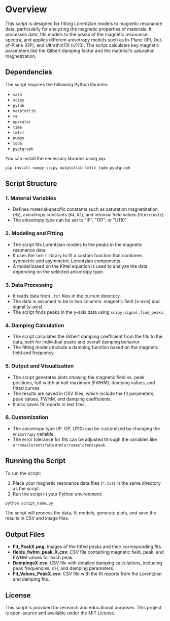 # Overview

This script is designed for fitting Lorentzian models to magnetic resonance data, particularly for analyzing the magnetic properties of materials. It processes data, fits models to the peaks of the magnetic resonance spectra, and applies different anisotropy models such as In-Plane (IP), Out-of-Plane (OP), and Ultrathin110 (U110). The script calculates key magnetic parameters like the Gilbert damping factor and the material's saturation magnetization.

## Dependencies

The script requires the following Python libraries:

- `math`
- `scipy`
- `pylab`
- `matplotlib`
- `re`
- `operator`
- `time`
- `lmfit`
- `numpy`
- `tqdm`
- `pyqtgraph`

You can install the necessary libraries using pip:

```bash
pip install numpy scipy matplotlib lmfit tqdm pyqtgraph
```

## Script Structure

### 1. **Material Variables**

- Defines material-specific constants such as saturation magnetization (`Ms`), anisotropy constants (`K4`, `K2`), and intrinsic field values (`Hintrinsic`).
- The anisotropy type can be set to "IP", "OP", or "U110".

### 2. **Modeling and Fitting**

- The script fits Lorentzian models to the peaks in the magnetic resonance data.
- It uses the `lmfit` library to fit a custom function that combines symmetric and asymmetric Lorentzian components.
- A model based on the Kittel equation is used to analyze the data depending on the selected anisotropy type.

### 3. **Data Processing**

- It reads data from `.txt` files in the current directory.
- The data is assumed to be in two columns: magnetic field (x-axis) and signal (y-axis).
- The script finds peaks in the y-axis data using `scipy.signal.find_peaks`.

### 4. **Damping Calculation**

- The script calculates the Gilbert damping coefficient from the fits to the data, both for individual peaks and overall damping behavior.
- The fitting models include a damping function based on the magnetic field and frequency.

### 5. **Output and Visualization**

- The script generates plots showing the magnetic field vs. peak positions, full-width at half maximum (FWHM), damping values, and fitted curves.
- The results are saved in CSV files, which include the fit parameters, peak values, FWHM, and damping coefficients.
- It also saves fit reports in text files.

### 6. **Customization**

- The anisotropy type (IP, OP, U110) can be customized by changing the `Anisotropy` variable.
- The error tolerance for fits can be adjusted through the variables like `erromaxlorentzfwhm` and `erromaxlorentzpeak`.

## Running the Script

To run the script:

1. Place your magnetic resonance data files (`*.txt`) in the same directory as the script.
2. Run the script in your Python environment:

```bash
python script_name.py
```

The script will process the data, fit models, generate plots, and save the results in CSV and image files.

## Output Files

- **Fit_PeakX.png**: Images of the fitted peaks and their corresponding fits.
- **fields_fwhm_peak_X.csv**: CSV file containing magnetic field, peak, and FWHM values for each peak.
- **DampingsX.csv**: CSV file with detailed damping calculations, including peak frequencies, dH, and damping parameters.
- **Fit_Values_PeakX.csv**: CSV file with the fit reports from the Lorentzian and damping fits.

## License

This script is provided for research and educational purposes. This project is open-source and available under the MIT License.
